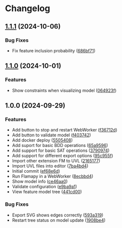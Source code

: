 # Changelog

## [1.1.1](https://github.com/sebasruii/flamapy-ide/compare/v1.1.0...v1.1.1) (2024-10-06)


### Bug Fixes

* Fix feature inclusion probability ([686bf71](https://github.com/sebasruii/flamapy-ide/commit/686bf7136e69b56fc090b4e1fa9aadbacf577542))

## [1.1.0](https://github.com/sebasruii/flamapy-ide/compare/v1.0.0...v1.1.0) (2024-10-01)


### Features

* Show constraints when visualizing model ([064923f](https://github.com/sebasruii/flamapy-ide/commit/064923ff6cfcf541cc7fa72f4d28789981634355))

## 1.0.0 (2024-09-29)


### Features

* Add button to stop and restart WebWorker ([f36712d](https://github.com/sebasruii/flamapy-ide/commit/f36712d2ad8da60801db5d4bca8a17968871e7dd))
* Add button to validate model ([f403742](https://github.com/sebasruii/flamapy-ide/commit/f40374217db7a6510f22d4645beaea877f8c2247))
* Add docker deploy ([5505408](https://github.com/sebasruii/flamapy-ide/commit/550540846a1afc5b85ba327604cbebd2ff1d0112))
* Add suport for basic BDD operations ([65a9596](https://github.com/sebasruii/flamapy-ide/commit/65a9596fa8d6a04e14e52f334d149cc74cb1ba8c))
* Add support for basic SAT operations ([3790974](https://github.com/sebasruii/flamapy-ide/commit/37909748c04296c9e273e2099cb0c11dc7c9bc17))
* Add support for different export options ([95c955f](https://github.com/sebasruii/flamapy-ide/commit/95c955ffe4d88937d4dad9beb7de3d27bfa76a60))
* Import other extension FM to UVL ([2165177](https://github.com/sebasruii/flamapy-ide/commit/2165177df86c28bd8d26d76374a7853a0478cee5))
* Import UVL files into editor ([7ba4bd4](https://github.com/sebasruii/flamapy-ide/commit/7ba4bd43417bf54f5caaf9fa324edbff6111f2a1))
* Initial commit ([ef68e6d](https://github.com/sebasruii/flamapy-ide/commit/ef68e6de9aef4b598b394d2f2adbd5b352d408b6))
* Run Flamapy in a WebWorker ([8ecbbd4](https://github.com/sebasruii/flamapy-ide/commit/8ecbbd4e60cd4b5c796888ab1059a0d44433c2e1))
* Show model info ([ce46aa0](https://github.com/sebasruii/flamapy-ide/commit/ce46aa09fe02e8896589cc61921daf6c36cb3653))
* Validate configuration ([e9ba9a1](https://github.com/sebasruii/flamapy-ide/commit/e9ba9a140004a7357b9d854169d72cce4a65cdf0))
* View feature model tree ([441cd00](https://github.com/sebasruii/flamapy-ide/commit/441cd00aa302a833763248c8f8d34e42e8af71cf))


### Bug Fixes

* Export SVG shows edges correctly ([593a319](https://github.com/sebasruii/flamapy-ide/commit/593a319c2574d273bb0d23ddb555e7f829424d68))
* Restart tree status on model update ([1908be4](https://github.com/sebasruii/flamapy-ide/commit/1908be499ace45bd9e3beb003e491a433707667e))
